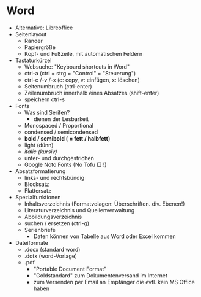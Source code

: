 # Word
- Alternative: Libreoffice
- Seitenlayout
  - Ränder
  - Papiergröße
  - Kopf- und Fußzeile, mit automatischen Feldern
- Tastaturkürzel
  - Websuche: "Keyboard shortcuts in Word"
  - ctrl-a (ctrl = strg = "Control" = "Steuerung")
  - ctrl-c /-v /-x (c: copy, v: einfügen, x: löschen)
  - Seitenumbruch (ctrl-enter)
  - Zeilenumbruch innerhalb eines Absatzes (shift-enter)
  - speichern ctrl-s
- Fonts
  - Was sind Serifen?
    - dienen der Lesbarkeit
  - Monospaced / Proportional
  - condensed / semicondensed
  - **bold / semibold ( = fett / halbfett)**
  - light (dünn)
  - *italic (kursiv)*
  - unter- und durchgestrichen
  - Google Noto Fonts (No Tofu □ !)
- Absatzformatierung
  - links- und rechtsbündig
  - Blocksatz
  - Flattersatz
- Spezialfunktionen
  - Inhaltsverzeichnis (Formatvolagen: Überschriften. div. Ebenen!)
  - Literaturverzeichnis und Quellenverwaltung
  - Abbildungsverzeichnis
  - suchen / ersetzen (ctrl-g)
  - Serienbriefe
    - Daten können von Tabelle aus Word oder Excel kommen
- Dateiformate
  - .docx (standard word)
  - .dotx (word-Vorlage)
  - .pdf
    - "Portable Document Format"
    - "Goldstandard" zum Dokumentenversand im Internet
    - zum Versenden per Email an Empfänger die evtl. kein MS Office haben
